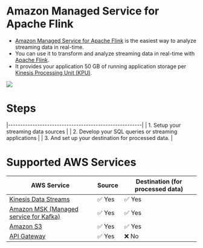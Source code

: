 # Amazon Managed Service for Apache Flink
- [Amazon Managed Service for Apache Flink](https://aws.amazon.com/managed-service-apache-flink/) is the easiest way to analyze streaming data in real-time.
- You can use it to transform and analyze streaming data in real-time with [Apache Flink](../../../HLD-System-Designs/6_BigData/DataProcessing/ApacheFlink.md). 
- It provides your application 50 GB of running application storage per [Kinesis Processing Unit (KPU)](https://docs.aws.amazon.com/kinesisanalytics/latest/java/how-scaling.html).

![](https://d1.awsstatic.com/amazon-managed-service-for-apache-flink/Product-Page-Diagram_Amazon-Managed-Service-for-Apache-Flink_V2%402x.05921e8cff707ccc2f80514872e25bb7ea3e02d7.png)

# Steps

|-------------------------------------------------------|
| 1. Setup your streaming data sources                  |
| 2. Develop your SQL queries or streaming applications |
| 3. And set up your destination for processed data.    |

# Supported AWS Services

| AWS Service                                                                                            | Source                 | Destination (for processed data) |
|--------------------------------------------------------------------------------------------------------|------------------------|----------------------------------|
| [Kinesis Data Streams](../../4_MessageBrokers/AmazonKinesis/Readme.md)                          | :white_check_mark: Yes | :white_check_mark: Yes           |
| [Amazon MSK (Managed service for Kafka)](../../4_MessageBrokers/AmazonMSK.md)                   | :white_check_mark: Yes | :white_check_mark: Yes           |
| [Amazon S3](../../6_FileStorages/3_S3ObjectStorage/Readme.md)                                       | :white_check_mark: Yes | :white_check_mark: Yes           |
| [API Gateway](../../16_NetworkingAndContentDelivery/2_ApplicationNetworking/AmazonAPIGateway/Readme.md) | :white_check_mark: Yes | :x: No                           |